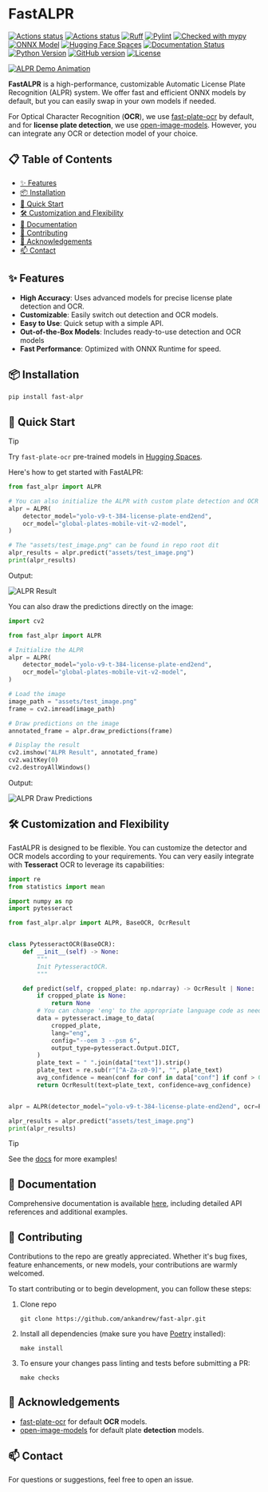 # FastALPR

[![Actions status](https://github.com/ankandrew/fast-alpr/actions/workflows/test.yaml/badge.svg)](https://github.com/ankandrew/fast-alpr/actions)
[![Actions status](https://github.com/ankandrew/fast-alpr/actions/workflows/release.yaml/badge.svg)](https://github.com/ankandrew/fast-alpr/actions)
[![Ruff](https://img.shields.io/endpoint?url=https://raw.githubusercontent.com/astral-sh/ruff/main/assets/badge/v2.json)](https://github.com/astral-sh/ruff)
[![Pylint](https://img.shields.io/badge/linting-pylint-yellowgreen)](https://github.com/pylint-dev/pylint)
[![Checked with mypy](http://www.mypy-lang.org/static/mypy_badge.svg)](http://mypy-lang.org/)
[![ONNX Model](https://img.shields.io/badge/model-ONNX-blue?logo=onnx&logoColor=white)](https://onnx.ai/)
[![Hugging Face Spaces](https://img.shields.io/badge/🤗%20Hugging%20Face-Spaces-orange)](https://huggingface.co/spaces/ankandrew/fast-alpr)
[![Documentation Status](https://img.shields.io/badge/docs-latest-brightgreen.svg)](https://ankandrew.github.io/fast-alpr/)
[![Python Version](https://img.shields.io/pypi/pyversions/fast-alpr)](https://www.python.org/)
[![GitHub version](https://img.shields.io/github/v/release/ankandrew/fast-alpr)](https://github.com/ankandrew/fast-alpr/releases)
[![License](https://img.shields.io/github/license/ankandrew/fast-alpr)](./LICENSE)

[![ALPR Demo Animation](https://raw.githubusercontent.com/ankandrew/fast-alpr/f672fbbec2ddf86aabfc2afc0c45d1fa7612516c/assets/alpr.gif)](https://youtu.be/-TPJot7-HTs?t=652)

**FastALPR** is a high-performance, customizable Automatic License Plate Recognition (ALPR) system. We offer fast and
efficient ONNX models by default, but you can easily swap in your own models if needed.

For Optical Character Recognition (**OCR**), we use [fast-plate-ocr](https://github.com/ankandrew/fast-plate-ocr) by
default, and for **license plate detection**, we
use [open-image-models](https://github.com/ankandrew/open-image-models). However, you can integrate any OCR or detection
model of your choice.

## 📋 Table of Contents

* [✨ Features](#-features)
* [📦 Installation](#-installation)
* [🚀 Quick Start](#-quick-start)
* [🛠️ Customization and Flexibility](#-customization-and-flexibility)
* [📖 Documentation](#-documentation)
* [🤝 Contributing](#-contributing)
* [🙏 Acknowledgements](#-acknowledgements)
* [📫 Contact](#-contact)

## ✨ Features

- **High Accuracy**: Uses advanced models for precise license plate detection and OCR.
- **Customizable**: Easily switch out detection and OCR models.
- **Easy to Use**: Quick setup with a simple API.
- **Out-of-the-Box Models**: Includes ready-to-use detection and OCR models
- **Fast Performance**: Optimized with ONNX Runtime for speed.

## 📦 Installation

```bash
pip install fast-alpr
```

## 🚀 Quick Start

> [!TIP]
> Try `fast-plate-ocr` pre-trained models in [Hugging Spaces](https://huggingface.co/spaces/ankandrew/fast-alpr).

Here's how to get started with FastALPR:

```python
from fast_alpr import ALPR

# You can also initialize the ALPR with custom plate detection and OCR models.
alpr = ALPR(
    detector_model="yolo-v9-t-384-license-plate-end2end",
    ocr_model="global-plates-mobile-vit-v2-model",
)

# The "assets/test_image.png" can be found in repo root dit
alpr_results = alpr.predict("assets/test_image.png")
print(alpr_results)
```

Output:

<img alt="ALPR Result" src="https://raw.githubusercontent.com/ankandrew/fast-alpr/5063bd92fdd30f46b330d051468be267d4442c9b/assets/alpr_result.webp"/>

You can also draw the predictions directly on the image:

```python
import cv2

from fast_alpr import ALPR

# Initialize the ALPR
alpr = ALPR(
    detector_model="yolo-v9-t-384-license-plate-end2end",
    ocr_model="global-plates-mobile-vit-v2-model",
)

# Load the image
image_path = "assets/test_image.png"
frame = cv2.imread(image_path)

# Draw predictions on the image
annotated_frame = alpr.draw_predictions(frame)

# Display the result
cv2.imshow("ALPR Result", annotated_frame)
cv2.waitKey(0)
cv2.destroyAllWindows()
```

Output:

<img alt="ALPR Draw Predictions" src="https://raw.githubusercontent.com/ankandrew/fast-alpr/0a6076dcb8d9084514fe47e8abaaeb77cae45f8e/assets/alpr_draw_predictions.png"/>

## 🛠️ Customization and Flexibility

FastALPR is designed to be flexible. You can customize the detector and OCR models according to your requirements.
You can very easily integrate with **Tesseract** OCR to leverage its capabilities:

```python
import re
from statistics import mean

import numpy as np
import pytesseract

from fast_alpr.alpr import ALPR, BaseOCR, OcrResult


class PytesseractOCR(BaseOCR):
    def __init__(self) -> None:
        """
        Init PytesseractOCR.
        """

    def predict(self, cropped_plate: np.ndarray) -> OcrResult | None:
        if cropped_plate is None:
            return None
        # You can change 'eng' to the appropriate language code as needed
        data = pytesseract.image_to_data(
            cropped_plate,
            lang="eng",
            config="--oem 3 --psm 6",
            output_type=pytesseract.Output.DICT,
        )
        plate_text = " ".join(data["text"]).strip()
        plate_text = re.sub(r"[^A-Za-z0-9]", "", plate_text)
        avg_confidence = mean(conf for conf in data["conf"] if conf > 0) / 100.0
        return OcrResult(text=plate_text, confidence=avg_confidence)


alpr = ALPR(detector_model="yolo-v9-t-384-license-plate-end2end", ocr=PytesseractOCR())

alpr_results = alpr.predict("assets/test_image.png")
print(alpr_results)
```

> [!TIP]
> See the [docs](https://ankandrew.github.io/fast-alpr/) for more examples!

## 📖 Documentation

Comprehensive documentation is available [here](https://ankandrew.github.io/fast-alpr/), including detailed API
references and additional examples.

## 🤝 Contributing

Contributions to the repo are greatly appreciated. Whether it's bug fixes, feature enhancements, or new models,
your contributions are warmly welcomed.

To start contributing or to begin development, you can follow these steps:

1. Clone repo
    ```shell
    git clone https://github.com/ankandrew/fast-alpr.git
    ```
2. Install all dependencies (make sure you have [Poetry](https://python-poetry.org/docs/#installation) installed):
    ```shell
    make install
    ```
3. To ensure your changes pass linting and tests before submitting a PR:
    ```shell
    make checks
    ```

## 🙏 Acknowledgements

- [fast-plate-ocr](https://github.com/ankandrew/fast-plate-ocr) for default **OCR** models.
- [open-image-models](https://github.com/ankandrew/open-image-models) for default plate **detection** models.

## 📫 Contact

For questions or suggestions, feel free to open an issue.
